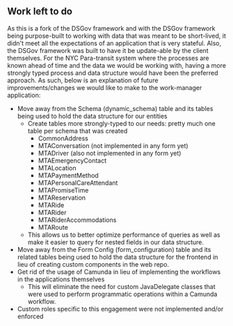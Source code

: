 ## Work left to do

As this is a fork of the DSGov framework and with the DSGov framework being purpose-built to working with data that
was meant to be short-lived, it didn't meet all the expectations of an application that is very stateful. Also,
the DSGov framework was built to have it be update-able by the client themselves. For the NYC Para-transit system where
the processes are known ahead of time and the data we would be working with, having a more strongly typed process and
data structure would have been the preferred approach. As such, below is an explanation of future improvements/changes
we would like to make to the work-manager application:

- Move away from the Schema (dynamic_schema) table and its tables being used to hold the data structure for our entities
  - Create tables more strongly-typed to our needs: pretty much one table per schema that was created
    - CommonAddress
    - MTAConversation (not implemented in any form yet)
    - MTADriver (also not implemented in any form yet)
    - MTAEmergencyContact
    - MTALocation
    - MTAPaymentMethod
    - MTAPersonalCareAttendant
    - MTAPromiseTime
    - MTAReservation
    - MTARide
    - MTARider
    - MTARiderAccommodations
    - MTARoute
  - This allows us to better optimize performance of queries as well as make it easier to query for nested fields in our
    data structure.
- Move away from the Form Config (form_configuration) table and its related tables being used to hold the data structure
  for the frontend in lieu of creating custom components in the web repo.
- Get rid of the usage of Camunda in lieu of implementing the workflows in the applications themselves
  - This will eliminate the need for custom JavaDelegate classes that were used to perform programmatic operations
    within a Camunda workflow.
- Custom roles specific to this engagement were not implemented and/or enforced
